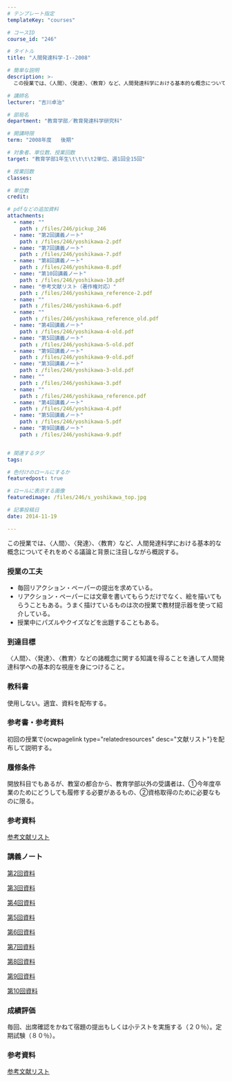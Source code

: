 ```yaml
---
# テンプレート指定
templateKey: "courses"

# コースID
course_id: "246"

# タイトル
title: "人間発達科学-I--2008"

# 簡単な説明
description: >-
  この授業では、〈人間〉、〈発達〉、〈教育〉など、人間発達科学における基本的な概念についてそれをめぐる議論と背景に注目しながら概説する。...

# 講師名
lecturer: "吉川卓治"

# 部局名
department: "教育学部／教育発達科学研究科"

# 開講時限
term: "2008年度	後期"

# 対象者、単位数、授業回数
target: "教育学部1年生\t\t\t\t2単位、週1回全15回"

# 授業回数
classes: 

# 単位数
credit: 

# pdfなどの追加資料
attachments: 
  - name: "" 
    path : /files/246/pickup_246
  - name: "第2回講義ノート" 
    path : /files/246/yoshikawa-2.pdf
  - name: "第7回講義ノート" 
    path : /files/246/yoshikawa-7.pdf
  - name: "第8回講義ノート" 
    path : /files/246/yoshikawa-8.pdf
  - name: "第10回講義ノート" 
    path : /files/246/yoshikawa-10.pdf
  - name: "参考文献リスト（著作権対応）" 
    path : /files/246/yoshikawa_reference-2.pdf
  - name: "" 
    path : /files/246/yoshikawa-6.pdf
  - name: "" 
    path : /files/246/yoshikawa_reference_old.pdf
  - name: "第4回講義ノート" 
    path : /files/246/yoshikawa-4-old.pdf
  - name: "第5回講義ノート" 
    path : /files/246/yoshikawa-5-old.pdf
  - name: "第9回講義ノート" 
    path : /files/246/yoshikawa-9-old.pdf
  - name: "第3回講義ノート" 
    path : /files/246/yoshikawa-3-old.pdf
  - name: "" 
    path : /files/246/yoshikawa-3.pdf
  - name: "" 
    path : /files/246/yoshikawa_reference.pdf
  - name: "第4回講義ノート" 
    path : /files/246/yoshikawa-4.pdf
  - name: "第5回講義ノート" 
    path : /files/246/yoshikawa-5.pdf
  - name: "第9回講義ノート" 
    path : /files/246/yoshikawa-9.pdf


# 関連するタグ
tags:

# 色付けのロールにするか
featuredpost: true

# ロールに表示する画像
featuredimage: /files/246/s_yoshikawa_top.jpg

# 記事投稿日
date: 2014-11-19

---
```

この授業では、〈人間〉、〈発達〉、〈教育〉など、人間発達科学における基本的な概念についてそれをめぐる議論と背景に注目しながら概説する。
### 授業の工夫

  * 毎回リアクション・ペーパーの提出を求めている。
  * リアクション・ペーパーには文章を書いてもらうだけでなく、絵を描いてもらうこともある。うまく描けているものは次の授業で教材提示器を使って紹介している。
  * 授業中にパズルやクイズなどを出題することもある。

### 到達目標

〈人間〉、〈発達〉、〈教育〉などの諸概念に関する知識を得ることを通して人間発達科学への基本的な視座を身につけること。 

### 教科書

使用しない。適宜、資料を配布する。 

### 参考書・参考資料

初回の授業で{ocwpagelink type="relatedresources" desc="文献リスト"}を配布して説明する。 

### 履修条件

開放科目でもあるが、教室の都合から、教育学部以外の受講者は、&#x2460;今年度卒業のためにどうしても履修する必要があるもの、&#x2461;資格取得のために必要なものに限る。 

### 参考資料


[参考文献リスト](/files/246/yoshikawa_reference.pdf) 

### 講義ノート


[第2回資料](/files/246/yoshikawa-2.pdf) 

[第3回資料](/files/246/yoshikawa-3.pdf) 

[第4回資料](/files/246/yoshikawa-4.pdf) 

[第5回資料](/files/246/yoshikawa-5.pdf) 

[第6回資料](/files/246/yoshikawa-6.pdf) 

[第7回資料](/files/246/yoshikawa-7.pdf) 

[第8回資料](/files/246/yoshikawa-8.pdf) 

[第9回資料](/files/246/yoshikawa-9.pdf) 

[第10回資料](/files/246/yoshikawa-10.pdf) 

### 成績評価

毎回、出席確認をかねて宿題の提出もしくは小テストを実施する（２０％）。定期試験（８０％）。
### 参考資料


[参考文献リスト](/files/246/yoshikawa_reference.pdf) 
